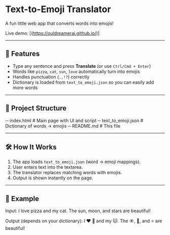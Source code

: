 # Text-to-Emoji Translator  

A fun little web app that converts words into emojis!

Live demo: [(https://ouldreamerai.github.io/)]

---

## 🚀 Features
- Type any sentence and press **Translate** (or use `Ctrl/Cmd + Enter`)  
- Words like `pizza`, `cat`, `sun`, `love` automatically turn into emojis  
- Handles punctuation (`.,!?`) correctly  
- Dictionary is loaded from `text_to_emoji.json` so you can easily add more words  

---

## 📂 Project Structure
─ index.html # Main page with UI and script
─ text_to_emoji.json # Dictionary of words → emojis
─ README.md # This file

---

## 🛠 How It Works
1. The app loads `text_to_emoji.json` (word → emoji mappings).  
2. User enters text into the textarea.  
3. The translator replaces matching words with emojis.  
4. Output is shown instantly on the page.  

---

## 📖 Example
Input:
I love pizza and my cat. The sun, moon, and stars are beautiful!


Output (depends on your dictionary):
I ❤️ 🍕 and my 🐱. The ☀️, 🌙, and ⭐ are beautiful!

